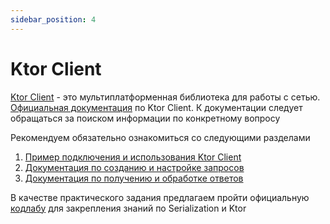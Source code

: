 ```yaml
---
sidebar_position: 4
---
```


# Ktor Client

[Ktor Client](https://github.com/ktorio/ktor)  - это мультиплатформенная библиотека для работы с сетью.  
[Официальная документация](https://ktor.io/docs/getting-started-ktor-client.html) по Ktor Client. К документации следует обращаться за поиском информации по конкретному вопросу

Рекомендуем обязательно ознакомиться со следующими разделами
1. [Пример подключения и использования Ktor Client](https://ktor.io/docs/http-client-multiplatform.html)
1. [Документация по созданию и настройке запросов](https://ktor.io/docs/request.html)
1. [Документация по получению и обработке ответов](https://ktor.io/docs/response.html)

В качестве практического задания предлагаем пройти официальную [кодлабу](https://play.kotlinlang.org/hands-on/Networking%20and%20Data%20Storage%20with%20Kotlin%20Multiplatfrom%20Mobile/01_Introduction) для закрепления знаний по Serialization и Ktor
